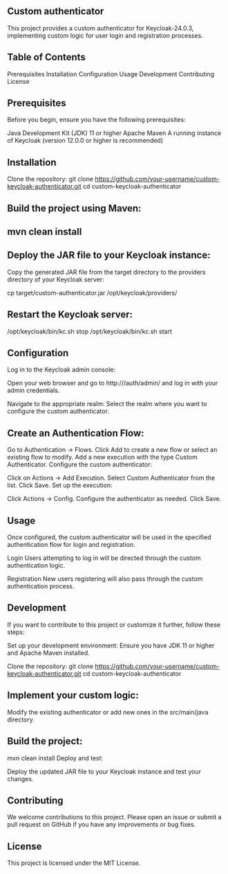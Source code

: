 ## Custom authenticator

This project provides a custom authenticator for Keycloak-24.0.3, implementing custom logic for user login and registration processes.

## Table of Contents
Prerequisites
Installation
Configuration
Usage
Development
Contributing
License

## Prerequisites
Before you begin, ensure you have the following prerequisites:

Java Development Kit (JDK) 11 or higher
Apache Maven
A running instance of Keycloak (version 12.0.0 or higher is recommended)

## Installation

Clone the repository:
git clone https://github.com/your-username/custom-keycloak-authenticator.git
cd custom-keycloak-authenticator

## Build the project using Maven:
## mvn clean install

## Deploy the JAR file to your Keycloak instance:
Copy the generated JAR file from the target directory to the providers directory of your Keycloak server:

cp target/custom-authenticator.jar /opt/keycloak/providers/

## Restart the Keycloak server:
/opt/keycloak/bin/kc.sh stop
/opt/keycloak/bin/kc.sh start

## Configuration
Log in to the Keycloak admin console:

Open your web browser and go to http://<your-keycloak-domain>/auth/admin/ and log in with your admin credentials.

Navigate to the appropriate realm:
Select the realm where you want to configure the custom authenticator.

## Create an Authentication Flow:

Go to Authentication -> Flows.
Click Add to create a new flow or select an existing flow to modify.
Add a new execution with the type Custom Authenticator.
Configure the custom authenticator:

Click on Actions -> Add Execution.
Select Custom Authenticator from the list.
Click Save.
Set up the execution:

Click Actions -> Config.
Configure the authenticator as needed.
Click Save.

## Usage
Once configured, the custom authenticator will be used in the specified authentication flow for login and registration.

Login
Users attempting to log in will be directed through the custom authentication logic.

Registration
New users registering will also pass through the custom authentication process.

## Development
If you want to contribute to this project or customize it further, follow these steps:

Set up your development environment:
Ensure you have JDK 11 or higher and Apache Maven installed.

Clone the repository:
git clone https://github.com/your-username/custom-keycloak-authenticator.git
cd custom-keycloak-authenticator

## Implement your custom logic:
Modify the existing authenticator or add new ones in the src/main/java directory.

## Build the project:
mvn clean install
Deploy and test:

Deploy the updated JAR file to your Keycloak instance and test your changes.

## Contributing
We welcome contributions to this project. Please open an issue or submit a pull request on GitHub if you have any improvements or bug fixes.

## License
This project is licensed under the MIT License.

